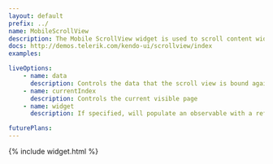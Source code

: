 ```yaml
---
layout: default
prefix: ../
name: MobileScrollView
description: The Mobile ScrollView widget is used to scroll content wider than the device screen.
docs: http://demos.telerik.com/kendo-ui/scrollview/index
examples:

liveOptions:
    - name: data
      description: Controls the data that the scroll view is bound against
    - name: currentIndex
      description: Controls the current visible page
    - name: widget
      description: If specified, will populate an observable with a reference to the actual widget

futurePlans:
---
```


{% include widget.html %}
